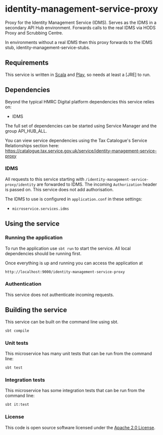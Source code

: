 # identity-management-service-proxy

Proxy for the Identity Management Service (IDMS). Serves as the IDMS in a 
secondary API Hub environment. Forwards calls to the real IDMS via HODS Proxy
and Scrubbing Centre.

In environments without a real IDMS then this proxy forwards to the IDMS stub,
identity-management-service-stubs.

## Requirements

This service is written in [Scala](http://www.scala-lang.org/) and [Play](http://playframework.com/), so needs at least a [JRE] to run.

## Dependencies
Beyond the typical HMRC Digital platform dependencies this service relies on:
- IDMS

The full set of dependencies can be started using Service Manager and the group API_HUB_ALL.

You can view service dependencies using the Tax Catalogue's Service Relationships
section here:
https://catalogue.tax.service.gov.uk/service/identity-management-service-proxy

### IDMS
All requests to this service starting with `/identity-management-service-proxy/identity` 
are forwarded to IDMS. The incoming `Authorization` header is passed on. This
service does not add authorisation.

The IDMS to use is configured in `application.conf` in these settings:
- `microservice.services.idms`

## Using the service

### Running the application

To run the application use `sbt run` to start the service. All local dependencies should be running first.

Once everything is up and running you can access the application at

```
http://localhost:9000/identity-management-service-proxy
```

### Authentication
This service does not authenticate incoming requests.

## Building the service
This service can be built on the command line using sbt.
```
sbt compile
```

### Unit tests
This microservice has many unit tests that can be run from the command line:
```
sbt test
```

### Integration tests
This microservice has some integration tests that can be run from the command line:
```
sbt it:test
```

### License

This code is open source software licensed under the [Apache 2.0 License]("http://www.apache.org/licenses/LICENSE-2.0.html").
